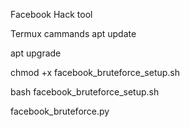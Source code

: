 Facebook Hack tool


Termux cammands
apt update 

apt upgrade 

chmod +x facebook_bruteforce_setup.sh

bash facebook_bruteforce_setup.sh

facebook_bruteforce.py
